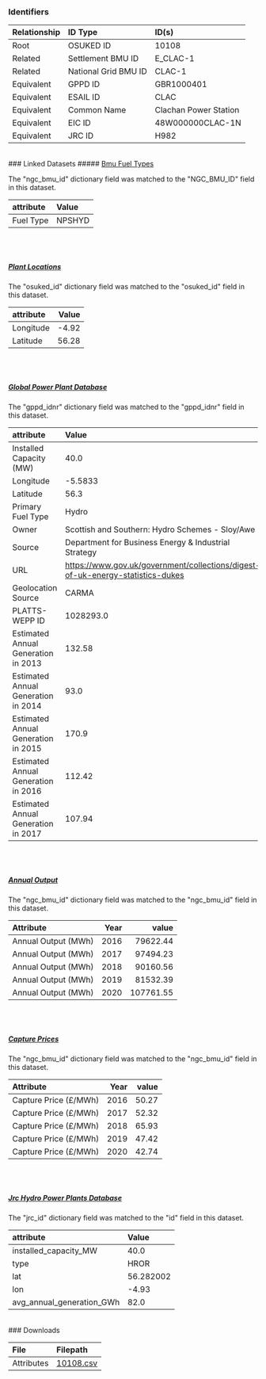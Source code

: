 ### Identifiers

| Relationship   | ID Type              | ID(s)                 |
|:---------------|:---------------------|:----------------------|
| Root           | OSUKED ID            | 10108                 |
| Related        | Settlement BMU ID    | E_CLAC-1              |
| Related        | National Grid BMU ID | CLAC-1                |
| Equivalent     | GPPD ID              | GBR1000401            |
| Equivalent     | ESAIL ID             | CLAC                  |
| Equivalent     | Common Name          | Clachan Power Station |
| Equivalent     | EIC ID               | 48W000000CLAC-1N      |
| Equivalent     | JRC ID               | H982                  |

<br>
### Linked Datasets
##### <a href="https://osuked.github.io/Power-Station-Dictionary/datasets/bmu-fuel-types">Bmu Fuel Types</a>



The "ngc_bmu_id" dictionary field was matched to the "NGC_BMU_ID" field in this dataset.

| attribute   | Value   |
|:------------|:--------|
| Fuel Type   | NPSHYD  |

<br><br>
##### <a href="https://osuked.github.io/Power-Station-Dictionary/datasets/plant-locations">Plant Locations</a>



The "osuked_id" dictionary field was matched to the "osuked_id" field in this dataset.

| attribute   |   Value |
|:------------|--------:|
| Longitude   |   -4.92 |
| Latitude    |   56.28 |

<br><br>
##### <a href="https://osuked.github.io/Power-Station-Dictionary/datasets/global-power-plant-database">Global Power Plant Database</a>



The "gppd_idnr" dictionary field was matched to the "gppd_idnr" field in this dataset.

| attribute                           | Value                                                                          |
|:------------------------------------|:-------------------------------------------------------------------------------|
| Installed Capacity (MW)             | 40.0                                                                           |
| Longitude                           | -5.5833                                                                        |
| Latitude                            | 56.3                                                                           |
| Primary Fuel Type                   | Hydro                                                                          |
| Owner                               | Scottish and Southern: Hydro Schemes - Sloy/Awe                                |
| Source                              | Department for Business Energy & Industrial Strategy                           |
| URL                                 | https://www.gov.uk/government/collections/digest-of-uk-energy-statistics-dukes |
| Geolocation Source                  | CARMA                                                                          |
| PLATTS-WEPP ID                      | 1028293.0                                                                      |
| Estimated Annual Generation in 2013 | 132.58                                                                         |
| Estimated Annual Generation in 2014 | 93.0                                                                           |
| Estimated Annual Generation in 2015 | 170.9                                                                          |
| Estimated Annual Generation in 2016 | 112.42                                                                         |
| Estimated Annual Generation in 2017 | 107.94                                                                         |

<br><br>
##### <a href="https://osuked.github.io/Power-Station-Dictionary/datasets/annual-output">Annual Output</a>



The "ngc_bmu_id" dictionary field was matched to the "ngc_bmu_id" field in this dataset.

| Attribute           |   Year |     value |
|:--------------------|-------:|----------:|
| Annual Output (MWh) |   2016 |  79622.44 |
| Annual Output (MWh) |   2017 |  97494.23 |
| Annual Output (MWh) |   2018 |  90160.56 |
| Annual Output (MWh) |   2019 |  81532.39 |
| Annual Output (MWh) |   2020 | 107761.55 |

<br><br>
##### <a href="https://osuked.github.io/Power-Station-Dictionary/datasets/capture-prices">Capture Prices</a>



The "ngc_bmu_id" dictionary field was matched to the "ngc_bmu_id" field in this dataset.

| Attribute             |   Year |   value |
|:----------------------|-------:|--------:|
| Capture Price (£/MWh) |   2016 |   50.27 |
| Capture Price (£/MWh) |   2017 |   52.32 |
| Capture Price (£/MWh) |   2018 |   65.93 |
| Capture Price (£/MWh) |   2019 |   47.42 |
| Capture Price (£/MWh) |   2020 |   42.74 |

<br><br>
##### <a href="https://osuked.github.io/Power-Station-Dictionary/datasets/jrc-hydro-power-plants-database">Jrc Hydro Power Plants Database</a>



The "jrc_id" dictionary field was matched to the "id" field in this dataset.

| attribute                 | Value     |
|:--------------------------|:----------|
| installed_capacity_MW     | 40.0      |
| type                      | HROR      |
| lat                       | 56.282002 |
| lon                       | -4.93     |
| avg_annual_generation_GWh | 82.0      |


<br>
### Downloads


| File       | Filepath                                                                              |
|:-----------|:--------------------------------------------------------------------------------------|
| Attributes | [10108.csv](https://osuked.github.io/Power-Station-Dictionary/object_attrs/10108.csv) |
